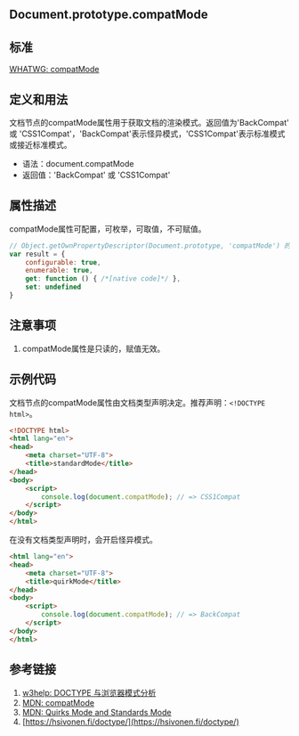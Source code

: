 ## Document.prototype.compatMode

## 标准
[WHATWG: compatMode](https://dom.spec.whatwg.org/#dom-document-compatmode)

## 定义和用法
文档节点的compatMode属性用于获取文档的渲染模式。返回值为'BackCompat' 或 'CSS1Compat'，'BackCompat'表示怪异模式，'CSS1Compat'表示标准模式或接近标准模式。

- 语法：document.compatMode
- 返回值：'BackCompat' 或 'CSS1Compat'

## 属性描述
compatMode属性可配置，可枚举，可取值，不可赋值。

```javascript
// Object.getOwnPropertyDescriptor(Document.prototype, 'compatMode') 的结果如下：
var result = {
    configurable: true,
    enumerable: true,
    get: function () { /*[native code]*/ },
    set: undefined
}
```

## 注意事项
1. compatMode属性是只读的，赋值无效。

## 示例代码
文档节点的compatMode属性由文档类型声明决定。推荐声明：`<!DOCTYPE html>`。
```html
<!DOCTYPE html>
<html lang="en">
<head>
    <meta charset="UTF-8">
    <title>standardMode</title>
</head>
<body>
    <script>
        console.log(document.compatMode); // => CSS1Compat
    </script>
</body>
</html>
```
在没有文档类型声明时，会开启怪异模式。
```html
<html lang="en">
<head>
    <meta charset="UTF-8">
    <title>quirkMode</title>
</head>
<body>
    <script>
        console.log(document.compatMode); // => BackCompat
    </script>
</body>
</html>
```

## 参考链接
1. [w3help: DOCTYPE 与浏览器模式分析](http://w3help.org/zh-cn/casestudies/002)
2. [MDN: compatMode](https://developer.mozilla.org/en-US/docs/Web/API/Document/compatMode)
3. [MDN: Quirks Mode and Standards Mode](https://developer.mozilla.org/en-US/docs/Quirks_Mode_and_Standards_Mode)
4. [https://hsivonen.fi/doctype/](https://hsivonen.fi/doctype/)
